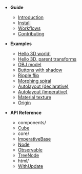 - **Guide**

  - [Introduction](/)
  - [Install](/install.md)
  - [Workflows](/workflows.md)
  - [Contributing](/CONTRIBUTING.md)

- **Examples**

  - [Hello 3D world!](/examples/hello3d.md ':class=no-sublist')
  - [Hello 3D, parent transforms](/examples/hello3d-parent-transforms.md ':class=no-sublist')
  - [OBJ model](/examples/obj-model.md ':class=no-sublist')
  - [Buttons with shadow](/examples/buttons-with-shadow.md ':class=no-sublist')
  - [Ripple flip](/examples/ripple-flip.md ':class=no-sublist')
  - [Morphing spiral](/examples/spiral.md ':class=no-sublist')
  - [Autolayout (declarative)](/examples/autolayout-declarative.md ':class=no-sublist')
  - [Autolayout (imperative)](/examples/autolayout-imperative.md ':class=no-sublist')
  - [Material texture](/examples/material-texture.md ':class=no-sublist')
  - [Origin](/examples/origin.md ':class=no-sublist')

* **API Reference**
  <!-- __API_AUTOGENERATED_BEGIN__ -->

  - components/
  - [Cube](/api/components/Cube.md)
  - core/
  - [ImperativeBase](/api/core/ImperativeBase.md)
  - [Node](/api/core/Node.md)
  - [Observable](/api/core/Observable.md)
  - [TreeNode](/api/core/TreeNode.md)
  - html/
  - [WithUpdate](/api/html/WithUpdate.md)

<!-- __API_AUTOGENERATED_END__ -->

<!-- -   [Miscellaneous Notes](/notes.md) -->
